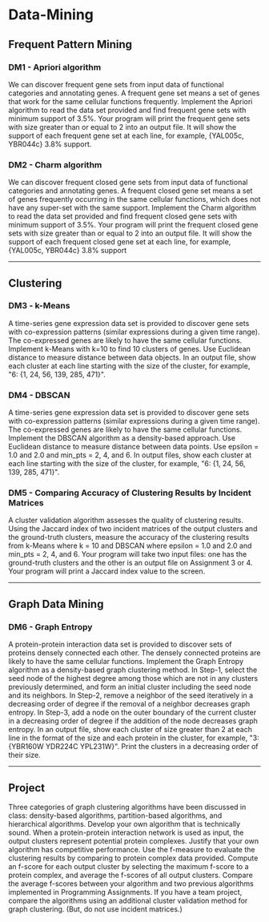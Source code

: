 # Data-Mining

## Frequent Pattern Mining

### DM1 - Apriori algorithm
We can discover frequent gene sets from input data of functional categories and annotating genes. A frequent gene set means a set of genes that work for the same cellular functions frequently. Implement the Apriori algorithm to read the data set provided and find frequent gene sets with minimum support of 3.5%. Your program will print the frequent gene sets with size greater than or equal to 2 into an output file. It will show the support of each frequent gene set at each line, for example, {YAL005c, YBR044c} 3.8% support.


### DM2 - Charm algorithm
We can discover frequent closed gene sets from input data of functional categories and annotating genes. A frequent closed gene set means a set of genes frequently occurring in the same cellular functions, which does not have any super-set with the same support. Implement the Charm algorithm to read the data set provided and find frequent closed gene sets with minimum support of 3.5%. Your program will print the frequent closed gene sets with size greater than or equal to 2 into an output file. It will show the support of each frequent closed gene set at each line, for example, {YAL005c, YBR044c} 3.8% support

---
## Clustering

### DM3 - k-Means
A time-series gene expression data set is provided to discover gene sets with co-expression patterns (similar expressions during a given time range). The co-expressed genes are likely to have the same cellular functions. Implement k-Means with k=10 to find 10 clusters of genes. Use Euclidean distance to measure distance between data objects. In an output file, show each cluster at each line starting with the size of the cluster, for example, "6: {1, 24, 56, 139, 285, 471}".

### DM4 - DBSCAN
A time-series gene expression data set is provided to discover gene sets with co-expression patterns (similar expressions during a given time range). The co-expressed genes are likely to have the same cellular functions. Implement the DBSCAN algorithm as a density-based approach. Use Euclidean distance to measure distance between data points. Use epsilon = 1.0 and 2.0 and min_pts = 2, 4, and 6. In output files, show each cluster at each line starting with the size of the cluster, for example, "6: {1, 24, 56, 139, 285, 471}".

### DM5 - Comparing Accuracy of Clustering Results by Incident Matrices
A cluster validation algorithm assesses the quality of clustering results. Using the Jaccard index of two incident matrices of the output clusters and the ground-truth clusters, measure the accuracy of the clustering results from k-Means where k = 10 and DBSCAN where epsilon = 1.0 and 2.0 and min_pts = 2, 4, and 6. Your program will take two input files: one has the ground-truth clusters and the other is an output file on Assignment 3 or 4. Your program will print a Jaccard index value to the screen.

---
## Graph Data Mining

### DM6 - Graph Entropy
A protein-protein interaction data set is provided to discover sets of proteins densely connected each other. The densely connected proteins are likely to have the same cellular functions. Implement the Graph Entropy algorithm as a density-based graph clustering method. In Step-1, select the seed node of the highest degree among those which are not in any clusters previously determined, and form an initial cluster including the seed node and its neighbors. In Step-2, remove a neighbor of the seed iteratively in a decreasing order of degree if the removal of a neighbor decreases graph entropy. In Step-3, add a node on the outer boundary of the current cluster in a decreasing order of degree if the addition of the node decreases graph entropy. In an output file, show each cluster of size greater than 2 at each line in the format of the size and each protein in the cluster, for example, "3: {YBR160W YDR224C YPL231W}". Print the clusters in a decreasing order of their size.

---
## Project
Three categories of graph clustering algorithms have been discussed in class: density-based algorithms, partition-based algorithms, and hierarchical algorithms. Develop your own algorithm that is technically sound. When a protein-protein interaction network is used as input, the output clusters represent potential protein complexes. Justify that your own algorithm has competitive performance. Use the f-measure to evaluate the clustering results by comparing to protein complex data provided. Compute an f-score for each output cluster by selecting the maximum f-score to a protein complex, and average the f-scores of all output clusters. Compare the average f-scores between your algorithm and two previous algorithms implemented in Programming Assignments. If you have a team project, compare the algorithms using an additional cluster validation method for graph clustering. (But, do not use incident matrices.)
